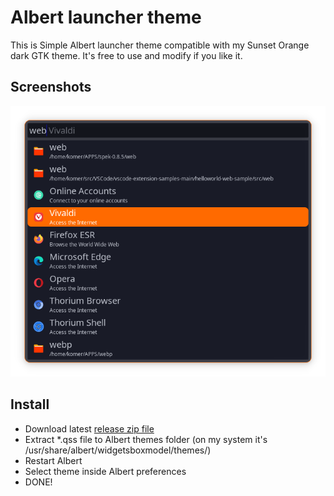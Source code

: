 # Albert launcher theme

This is Simple Albert launcher theme compatible with my Sunset Orange dark GTK theme. It's free to use and modify if you  like it.

## Screenshots

![Themed Albert screenshot](https://github.com/thekomer/Sunset-Orange-Dark-Albert/blob/main/Sunset-Orange-Dark-Albert-Screenshot.png)

## Install

- Download latest [release zip file](https://github.com/thekomer/Sunset-Orange-Dark-Albert/releases)
- Extract *.qss file to Albert themes folder (on my system it's /usr/share/albert/widgetsboxmodel/themes/)
- Restart Albert
- Select theme inside Albert preferences
- DONE!
